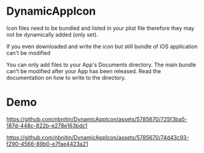 

# DynamicAppIcon

Icon files need to be bundled and listed in your plist file therefore they may not be dynamically added (only set).

If you even downloaded and write the icon but still bundle of iOS application can't be modified

You can only add files to your App's Documents directory. The main bundle can't be modified after your App has been released. Read the documentation on how to write to the directory.

# Demo


https://github.com/nbnitin/DynamicAppIcon/assets/5785670/725f3ba5-187d-448c-822b-e278e163bdc1



https://github.com/nbnitin/DynamicAppIcon/assets/5785670/74d43c93-f290-4566-89b0-e7fae4423a21




